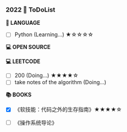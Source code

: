 ### 2022  🚩 ToDoList

**📰 LANGUAGE**
* [ ] Python (Learning...) ★☆☆☆☆

**💻 OPEN SOURCE**

**💻 LEETCODE**
* [ ] 200 (Doing...) ★★★★☆
* [ ] take notes of the algorithm (Doing...)

**📚 BOOKS**

* [x] 《软技能：代码之外的生存指南》★★★★☆
* [ ] 《操作系统导论》


